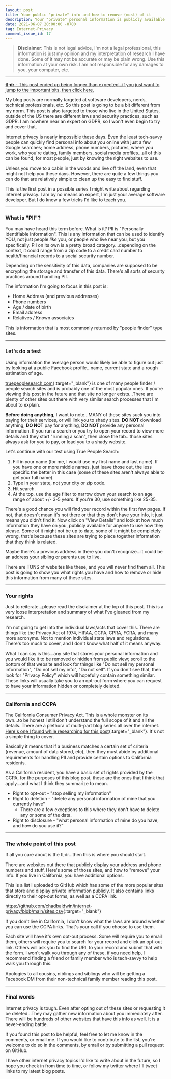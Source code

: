 ```yaml
---
layout: post
title: Your public "private" info and how to remove (most) of it
description: Your "private" personal information is publicly available online and you probably didn't know it.
date: 2021-06-07 20:00:00 -0700
tag: Internet-Privacy
comment_issue_id: 17
---
```


> **Disclaimer**: This is not legal advice, I'm not a legal professional, this information is just my opinion and my interpretation of research I have done. Some of it may not be accurate or may be plain wrong. Use this information at your own risk. I am not responsible for any damages to you, your computer, etc.

---

[**tl;dr** - This post ended up being longer than expected...if you just want to jump to the important bits, then click here.](#the-whole-point-of-this-post)

My blog posts are normally targeted at software developers, nerds, technical professionals, etc. So this post is going to be a bit different from my norm. This post is also targeted to those who live in the United States, outside of the US there are different laws and security practices, such as GDPR. I am nowhere near an expert on GDPR, so I won't even begin to try and cover that.

Internet privacy is nearly impossible these days. Even the least tech-savvy people can quickly find personal info about you online with just a few Google searches; home address, phone numbers, pictures, where you work, who you're dating, family members, social media profiles...all of this can be found, for most people, just by knowing the right websites to use.

Unless you move to a cabin in the woods and live off the land, even that might not help you these days. However, there are quite a few things you can do that are relatively simple to clean up the easy to find stuff.

This is the first post in a possible series I might write about regarding internet privacy. I am by no means an expert, I'm just your average software developer. But I do know a few tricks I'd like to teach you.

---

### What is  "PII"?

You may have heard this term before. What is it? PII is "Personally Identifiable Information". This is any information that can be used to identify YOU, not just people *like* you, or people who live near you, but you specifically. PII on its own is a pretty broad category...depending on the context, it could range from a zip code to a credit card number to health/financial records to a social security number.

Depending on the sensitivity of this data, companies are supposed to be encrypting the storage and transfer of this data. There's all sorts of security practices around handling PII.

The information I'm going to focus in this post is:

* Home Address (and previous addresses)
* Phone numbers
* Age / date of birth
* Email address
* Relatives / Known associates

This is information that is most commonly returned by "people finder" type sites.

---

### Let's do a test

Using information the average person would likely be able to figure out just by looking at a public Facebook profile...name, current state and a rough estimation of age.

[truepeoplesearch.com](https://www.truepeoplesearch.com/){:target="_blank"} is one of many people finder / people search sites and is probably one of the most popular ones. If you're viewing this post in the future and that site no longer exists...There are plenty of other sites out there with very similar search processes that I'm about to explain.

**Before doing anything**, I want to note...MANY of these sites suck you into paying for their services, or will link you to shady sites. **DO NOT** download anything, **DO NOT** pay for anything, **DO NOT** provide any personal information. If you run a search or you try to open your record to view more details and they start "running a scan", then close the tab...those sites always ask for you to pay, or lead you to a shady website.

Let's continue with our test using True People Search:

1. Fill in your name (for me, I would use my first name and last name). If you have one or more middle names, just leave those out, the less specific the better in this case (some of these sites aren't always able to get your full name).
2. Type in your state, not your city or zip code. 
3. Hit search.
4. At the top, use the age filter to narrow down your search to an age range of about +/- 3-5 years. If you're 30, use something like 25-35.

There's a good chance you will find your record within the first few pages. If not, that doesn't mean it's not there or that they don't have your info, it just means you didn't find it. Now click on "View Details" and look at how much information they have on you, publicly available for anyone to use how they please. Some of it might not be up to date, some of it might be completely wrong, that's because these sites are trying to piece together information that they think is related.

Maybe there's a previous address in there you don't recognize...it could be an address your sibling or parents use to live.

There are TONS of websites like these, and you will never find them all. This post is going to show you what rights you have and how to remove or hide this information from many of these sites.

---

### Your rights

Just to reiterate...please read the disclaimer at the top of this post. This is a very loose interpretation and summary of what I've gleaned from my research.

I'm not going to get into the individual laws/acts that cover this. There are things like the Privacy Act of 1974, HIPAA, CCPA, CPRA, FCRA, and many more acronyms. Not to mention individual state laws and regulations. There's too much to cover, and I don't know what half of it means anyway.

What I can say is this...any site that stores your personal information and you would like it to be removed or hidden from public view; scroll to the bottom of that website and look for things like "Do not sell my personal information", "Do not sell my info", "Do not sell". If you don't see that, then look for "Privacy Policy" which will hopefully contain something similar. These links will usually take you to an opt-out form where you can request to have your information hidden or completely deleted.

---

### California and CCPA

The California Consumer Privacy Act. This is a whole monster on its own...to be honest I still don't understand the full scope of it and all the details. There are a plethora of multi-part blog series all over the internet. [Here's one I found while researching for this post](https://www.fieldfisher.com/en/services/privacy-security-and-information/privacy-security-and-information-law-blog//ccpa-blog-series-part-1-we-just-got-through-gdpr-here-we-go-again){:target="_blank"}. It's not a simple thing to cover.

Basically it means that if a business matches a certain set of criteria (revenue, amount of data stored, etc), then they must abide by additional requirements for handling PII and provide certain options to California residents.

As a California resident, you have a basic set of rights provided by the CCPA, for the purposes of this blog post, these are the ones that I think that apply...and what I think they summarize to mean.

* Right to opt-out - "stop selling my information"
* Right to deletion - "delete any personal information of mine that you currently have"
  * There are a few exceptions to this where they don't have to delete any or some of the data.
* Right to disclosure - "what personal information of mine do you have, and how do you use it?"

---

### The whole point of this post

If all you care about is the tl;dr...then this is where you should start.

There are websites out there that publicly display your address and phone numbers and stuff. Here's some of those sites, and how to "remove" your info. If you live in California, you have additional options.

This is a list I uploaded to GitHub which has some of the more popular sites that store and display private information publicly. It also contains links directly to their opt-out forms, as well as a CCPA link.

<https://github.com/chadbaldwin/internet-privacy/blob/main/sites.csv>{:target="_blank"}

If you don't live in California, I don't know what the laws are around whether you can use the CCPA links. That's your call if you choose to use them.

Each site will have it's own opt-out process. Some will require you to email them, others will require you to search for your record and click an opt-out link. Others will ask you to find the URL to your record and submit that with the form. I won't walk you through any of these, if you need help, I recommend finding a friend or family member who is tech-savvy to help walk you through this.

Apologies to all cousins, niblings and siblings who will be getting a Facebook DM from their non-technical family member reading this post.

---

### Final words

Internet privacy is tough. Even after opting out of these sites or requesting it be deleted...They may gather new information about you immediately after. There will be hundreds of other websites that have this info as well. It is a never-ending battle.

If you found this post to be helpful, feel free to let me know in the comments, or email me. If you would like to contribute to the list, you're welcome to do so in the comments, by email or by submitting a pull request on GitHub.

I have other internet privacy topics I'd like to write about in the future, so I hope you check in from time to time, or follow my twitter where I'll tweet links to my latest blog posts.